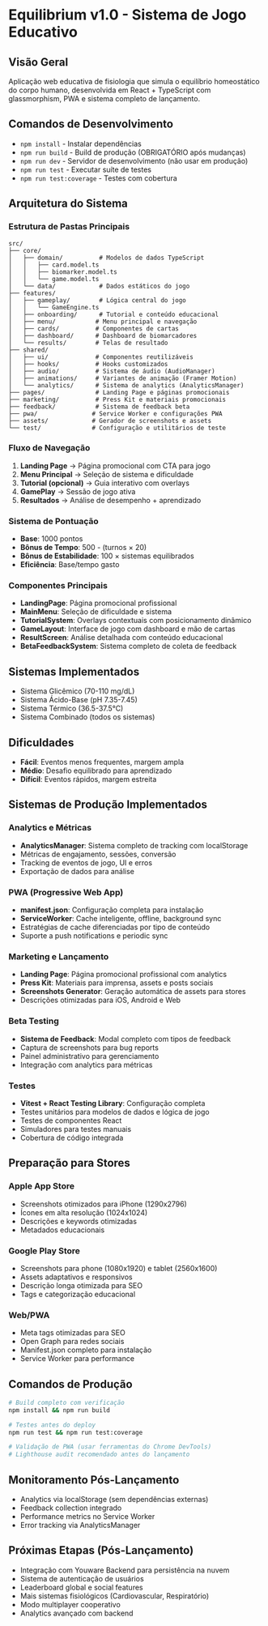 # Equilibrium v1.0 - Sistema de Jogo Educativo

## Visão Geral
Aplicação web educativa de fisiologia que simula o equilíbrio homeostático do corpo humano, desenvolvida em React + TypeScript com glassmorphism, PWA e sistema completo de lançamento.

## Comandos de Desenvolvimento
- `npm install` - Instalar dependências
- `npm run build` - Build de produção (OBRIGATÓRIO após mudanças)
- `npm run dev` - Servidor de desenvolvimento (não usar em produção)
- `npm run test` - Executar suíte de testes
- `npm run test:coverage` - Testes com cobertura

## Arquitetura do Sistema

### Estrutura de Pastas Principais
```
src/
├── core/
│   ├── domain/          # Modelos de dados TypeScript
│   │   ├── card.model.ts
│   │   ├── biomarker.model.ts
│   │   └── game.model.ts
│   └── data/            # Dados estáticos do jogo
├── features/
│   ├── gameplay/        # Lógica central do jogo
│   │   └── GameEngine.ts
│   ├── onboarding/      # Tutorial e conteúdo educacional
│   ├── menu/           # Menu principal e navegação
│   ├── cards/          # Componentes de cartas
│   ├── dashboard/      # Dashboard de biomarcadores
│   └── results/        # Telas de resultado
├── shared/
│   ├── ui/             # Componentes reutilizáveis
│   ├── hooks/          # Hooks customizados
│   ├── audio/          # Sistema de áudio (AudioManager)
│   ├── animations/     # Variantes de animação (Framer Motion)
│   └── analytics/      # Sistema de analytics (AnalyticsManager)
├── pages/              # Landing Page e páginas promocionais
├── marketing/          # Press Kit e materiais promocionais
├── feedback/           # Sistema de feedback beta
├── pwa/               # Service Worker e configurações PWA
├── assets/            # Gerador de screenshots e assets
└── test/              # Configuração e utilitários de teste
```

### Fluxo de Navegação
1. **Landing Page** → Página promocional com CTA para jogo
2. **Menu Principal** → Seleção de sistema e dificuldade
3. **Tutorial (opcional)** → Guia interativo com overlays
4. **GamePlay** → Sessão de jogo ativa
5. **Resultados** → Análise de desempenho + aprendizado

### Sistema de Pontuação
- **Base**: 1000 pontos
- **Bônus de Tempo**: 500 - (turnos × 20)
- **Bônus de Estabilidade**: 100 × sistemas equilibrados
- **Eficiência**: Base/tempo gasto

### Componentes Principais
- **LandingPage**: Página promocional profissional
- **MainMenu**: Seleção de dificuldade e sistema
- **TutorialSystem**: Overlays contextuais com posicionamento dinâmico
- **GameLayout**: Interface de jogo com dashboard e mão de cartas
- **ResultScreen**: Análise detalhada com conteúdo educacional
- **BetaFeedbackSystem**: Sistema completo de coleta de feedback

## Sistemas Implementados
- Sistema Glicêmico (70-110 mg/dL)
- Sistema Ácido-Base (pH 7.35-7.45)
- Sistema Térmico (36.5-37.5°C)
- Sistema Combinado (todos os sistemas)

## Dificuldades
- **Fácil**: Eventos menos frequentes, margem ampla
- **Médio**: Desafio equilibrado para aprendizado
- **Difícil**: Eventos rápidos, margem estreita

## Sistemas de Produção Implementados

### Analytics e Métricas
- **AnalyticsManager**: Sistema completo de tracking com localStorage
- Métricas de engajamento, sessões, conversão
- Tracking de eventos de jogo, UI e erros
- Exportação de dados para análise

### PWA (Progressive Web App)
- **manifest.json**: Configuração completa para instalação
- **ServiceWorker**: Cache inteligente, offline, background sync
- Estratégias de cache diferenciadas por tipo de conteúdo
- Suporte a push notifications e periodic sync

### Marketing e Lançamento
- **Landing Page**: Página promocional profissional com analytics
- **Press Kit**: Materiais para imprensa, assets e posts sociais
- **Screenshots Generator**: Geração automática de assets para stores
- Descrições otimizadas para iOS, Android e Web

### Beta Testing
- **Sistema de Feedback**: Modal completo com tipos de feedback
- Captura de screenshots para bug reports
- Painel administrativo para gerenciamento
- Integração com analytics para métricas

### Testes
- **Vitest + React Testing Library**: Configuração completa
- Testes unitários para modelos de dados e lógica de jogo
- Testes de componentes React
- Simuladores para testes manuais
- Cobertura de código integrada

## Preparação para Stores

### Apple App Store
- Screenshots otimizados para iPhone (1290x2796)
- Ícones em alta resolução (1024x1024)
- Descrições e keywords otimizadas
- Metadados educacionais

### Google Play Store  
- Screenshots para phone (1080x1920) e tablet (2560x1600)
- Assets adaptativos e responsivos
- Descrição longa otimizada para SEO
- Tags e categorização educacional

### Web/PWA
- Meta tags otimizadas para SEO
- Open Graph para redes sociais
- Manifest.json completo para instalação
- Service Worker para performance

## Comandos de Produção
```bash
# Build completo com verificação
npm install && npm run build

# Testes antes do deploy
npm run test && npm run test:coverage

# Validação de PWA (usar ferramentas do Chrome DevTools)
# Lighthouse audit recomendado antes do lançamento
```

## Monitoramento Pós-Lançamento
- Analytics via localStorage (sem dependências externas)
- Feedback collection integrado
- Performance metrics no Service Worker
- Error tracking via AnalyticsManager

## Próximas Etapas (Pós-Lançamento)
- Integração com Youware Backend para persistência na nuvem
- Sistema de autenticação de usuários
- Leaderboard global e social features
- Mais sistemas fisiológicos (Cardiovascular, Respiratório)
- Modo multiplayer cooperativo
- Analytics avançado com backend